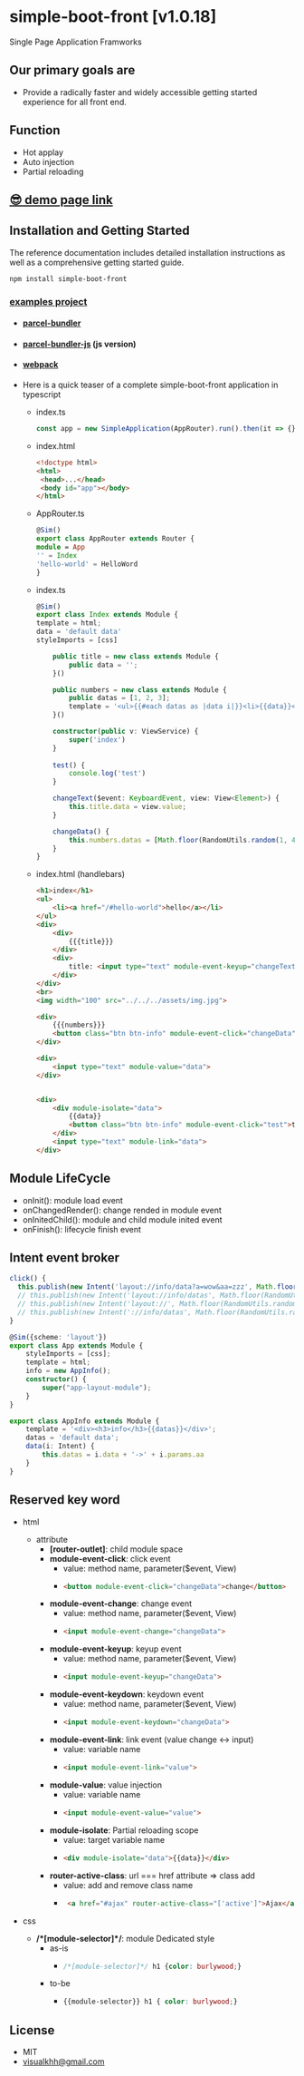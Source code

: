 simple-boot-front  [v1.0.18]
===========

Single Page Application Framworks


## Our primary goals are
* Provide a radically faster and widely accessible getting started experience for all front end.

## Function
* Hot applay
* Auto injection
* Partial reloading

## [😎 demo page link](https://codesandbox.io/s/example-simple-boot-front-spb5d)

## Installation and Getting Started
The reference documentation includes detailed installation instructions as well as a comprehensive getting started guide.

```
npm install simple-boot-front
```


### [examples project](./examples)
* #### [parcel-bundler](./examples/parcel-bundler)
* #### [parcel-bundler-js](./examples/parcel-bundler-js) (js version)
* #### [webpack](./examples/parcel-bundler)

* Here is a quick teaser of a complete simple-boot-front application in typescript
  * index.ts
    ```typescript
    const app = new SimpleApplication(AppRouter).run().then(it => {});
    ```
    
  * index.html
    ```html
    <!doctype html>
    <html>
     <head>...</head>
     <body id="app"></body>
    </html>
    ```
  * AppRouter.ts
    ```typescript
    @Sim()
    export class AppRouter extends Router {
    module = App
    '' = Index
    'hello-world' = HelloWord
    }
    ```
  * index.ts
    ```typescript
    @Sim()
    export class Index extends Module {
    template = html;
    data = 'default data'
    styleImports = [css]
    
        public title = new class extends Module {
            public data = '';
        }()
    
        public numbers = new class extends Module {
            public datas = [1, 2, 3];
            template = '<ul>{{#each datas as |data i|}}<li>{{data}}</li>{{/each}}</ul>'
        }()
    
        constructor(public v: ViewService) {
            super('index')
        }
        
        test() {
            console.log('test')
        }
    
        changeText($event: KeyboardEvent, view: View<Element>) {
            this.title.data = view.value;
        }
    
        changeData() {
            this.numbers.datas = [Math.floor(RandomUtils.random(1, 400)), Math.floor(RandomUtils.random(1, 400)), Math.floor(RandomUtils.random(1, 400))];
        }
    }
    ```
  * index.html  (handlebars)
    ```html
    <h1>index</h1>
    <ul>
        <li><a href="/#hello-world">hello</a></li>
    </ul>
    <div>
        <div>
            {{{title}}}
        </div>
        <div>
            title: <input type="text" module-event-keyup="changeText">
        </div>
    </div>
    <br>
    <img width="100" src="../../../assets/img.jpg">
    
    <div>
        {{{numbers}}}
        <button class="btn btn-info" module-event-click="changeData">change</button>
    </div>
    
    <div>
        <input type="text" module-value="data">
    </div>
    
    
    <div>
        <div module-isolate="data">
            {{data}}
            <button class="btn btn-info" module-event-click="test">test</button>
        </div>
        <input type="text" module-link="data">
    </div>

    ```

## Module LifeCycle
* onInit(): module load event
* onChangedRender(): change rended in module event
* onInitedChild(): module and child module inited event
* onFinish(): lifecycle finish event

## Intent event broker 
```typescript
click() {
  this.publish(new Intent('layout://info/data?a=wow&aa=zzz', Math.floor(RandomUtils.random(0, 100))));
  // this.publish(new Intent('layout://info/datas', Math.floor(RandomUtils.random(0, 100))));
  // this.publish(new Intent('layout://', Math.floor(RandomUtils.random(0, 100)))); // default callback method -> subscribe(i: Intent)
  // this.publish(new Intent('://info/datas', Math.floor(RandomUtils.random(0, 100))));
}
```

```typescript
@Sim({scheme: 'layout'})
export class App extends Module {
    styleImports = [css];
    template = html;
    info = new AppInfo();
    constructor() {
        super("app-layout-module");
    }
}
```
```typescript
export class AppInfo extends Module {
    template = '<div><h3>info</h3>{{datas}}</div>';
    datas = 'default data';
    data(i: Intent) {
        this.datas = i.data + '->' + i.params.aa
    }
}
```
## Reserved key word
 * html
   - attribute
     - **[router-outlet]**: child module space
     - **module-event-click**: click event
       - value: method name, parameter($event, View)
       - ```html
         <button module-event-click="changeData">change</button>
         ```
     - **module-event-change**: change event
       - value: method name, parameter($event, View)
       - ```html
         <input module-event-change="changeData">
         ```
     - **module-event-keyup**: keyup event
       - value: method name, parameter($event, View)
       - ```html
         <input module-event-keyup="changeData">
         ```
     - **module-event-keydown**: keydown event
       - value: method name, parameter($event, View)
       - ```html
         <input module-event-keydown="changeData">
         ```
     - **module-event-link**: link event (value change <-> input)
       - value: variable name
       - ```html
         <input module-event-link="value">
         ```
     - **module-value**: value injection
       - value: variable name
       - ```html
         <input module-event-value="value">
         ```
     - **module-isolate**: Partial reloading scope 
       - value: target variable name
       - ```html
         <div module-isolate="data">{{data}}</div>
         ```
     - **router-active-class**: url === href attribute => class add 
       - value: add and remove class name
       - ```html
          <a href="#ajax" router-active-class="['active']">Ajax</a>
         ```
         
  * css
    - **/\*[module-selector]\*/**: module Dedicated style
      - as-is
        -  ```css
           /*[module-selector]*/ h1 {color: burlywood;}
           ```  
      - to-be
        -  ```css
           {{module-selector}} h1 { color: burlywood;}
           ```  

## License
* MIT
* visualkhh@gmail.com
